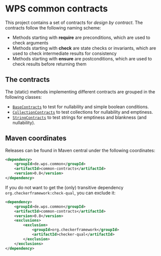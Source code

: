 # WPS common contracts

This project contains a set of contracts for _design by contract_. The contracts follow the following naming scheme:

- Methods starting with __require__ are preconditions, which are used to check arguments
- Methods starting with __check__ are state checks or invariants, which are used to check intermediate results for consistency
- Methods starting with __ensure__ are postconditions, which are used to check results before returning them 


## The contracts

The (static) methods implementing different contracts are grouped in the following classes:

- [`BaseContracts`](./src/main/java/de/wps/common/contracts/BaseContracts.java) to test for nullability and simple boolean conditions.
- [`CollectionContracts`](./src/main/java/de/wps/common/contracts/CollectionContracts.java) to test collections for nullability and emptiness.
- [`StringContracts`](./src/main/java/de/wps/common/contracts/StringContracts.java) to test strings for emptiness and blankness (and nullability).

## Maven coordinates

Releases can be found in Maven central under the following coordinates:
```xml
<dependency>
    <groupId>de.wps.common</groupId>
    <artifactId>common-contracts</artifactId>
    <version>0.8</version>
</dependency>
```

If you do not want to get the (only) transitive dependency `org.checkerframework:check-qual`, you can exclude it:

```xml
<dependency>
    <groupId>de.wps.common</groupId>
    <artifactId>common-contracts</artifactId>
    <version>0.8</version>
    <exclusions>
        <exclusion>
            <groupId>org.checkerframework</groupId>
            <artifactId>checker-qual</artifactId>
        </exclusion>
    </exclusions>
</dependency>
```
